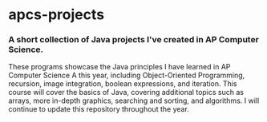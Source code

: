 # apcs-projects
### A short collection of Java projects I've created in AP Computer Science.

These programs showcase the Java principles I have learned in AP Computer Science A this year,
including Object-Oriented Programming, recursion, image integration, boolean expressions, and
iteration. This course will cover the basics of Java, covering additional topics such as arrays,
more in-depth graphics, searching and sorting, and algorithms. I will continue to update this
repository throughout the year.
